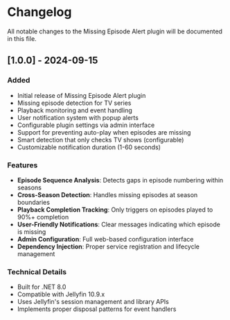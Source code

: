 # Changelog

All notable changes to the Missing Episode Alert plugin will be documented in this file.

## [1.0.0] - 2024-09-15

### Added
- Initial release of Missing Episode Alert plugin
- Missing episode detection for TV series
- Playback monitoring and event handling
- User notification system with popup alerts
- Configurable plugin settings via admin interface
- Support for preventing auto-play when episodes are missing
- Smart detection that only checks TV shows (configurable)
- Customizable notification duration (1-60 seconds)

### Features
- **Episode Sequence Analysis**: Detects gaps in episode numbering within seasons
- **Cross-Season Detection**: Handles missing episodes at season boundaries
- **Playback Completion Tracking**: Only triggers on episodes played to 90%+ completion
- **User-Friendly Notifications**: Clear messages indicating which episode is missing
- **Admin Configuration**: Full web-based configuration interface
- **Dependency Injection**: Proper service registration and lifecycle management

### Technical Details
- Built for .NET 8.0
- Compatible with Jellyfin 10.9.x
- Uses Jellyfin's session management and library APIs
- Implements proper disposal patterns for event handlers
